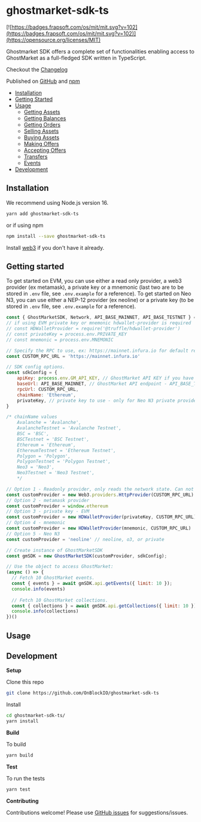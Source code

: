# ghostmarket-sdk-ts

[![https://badges.frapsoft.com/os/mit/mit.svg?v=102](https://badges.frapsoft.com/os/mit/mit.svg?v=102)](https://opensource.org/licenses/MIT)

Ghostmarket SDK offers a complete set of functionalities enabling access to GhostMarket as a full-fledged SDK written in TypeScript. 

Checkout the [Changelog](https://github.com/OnBlockIO/ghostmarket-sdk-ts/blob/master/CHANGELOG.md)

Published on [GitHub](https://github.com/OnBlockIO/ghostmarket-sdk-ts) and [npm](https://www.npmjs.com/package/ghostmarket-sdk-ts)

- [Installation](#installation)
- [Getting Started](#getting-started)
- [Usage](#getting-started)
  - [Getting Assets](#getting-assets)
  - [Getting Balances](#getting-balances)
  - [Getting Orders](#getting-orders)
  - [Selling Assets](#selling-assets)
  - [Buying Assets](#buying-assets)
  - [Making Offers](#making-offers)
  - [Accepting Offers](#accepting-offers)
  - [Transfers](#transfers)
  - [Events](#events)
- [Development](#development)


## Installation

We recommend using Node.js version 16.

```bash
yarn add ghostmarket-sdk-ts
```
or if using npm
```bash
npm install --save ghostmarket-sdk-ts
```

Install [web3](https://github.com/ethereum/web3.js) if you don't have it already.

## Getting started

To get started on EVM, you can use either a read only provider, a web3 provider (ex metamask), a private key or a mnemonic (last two are to be stored in `.env` file, see `.env.example` for a reference).
To get started on Neo N3, you can use either a NEP-12 provider (ex neoline) or a private key (to be stored in `.env` file, see `.env.example` for a reference).

```js
const { GhostMarketSDK, Network, API_BASE_MAINNET, API_BASE_TESTNET } = require('ghostmarket-sdk-ts');
// if using EVM private key or mnemonic hdwallet-provider is required
// const HDWalletProvider = require('@truffle/hdwallet-provider')
// const privateKey = process.env.PRIVATE_KEY
// const mnemonic = process.env.MNEMONIC

// Specify the RPC to use, ex: https://mainnet.infura.io for default read only ethereum mainnet
const CUSTOM_RPC_URL = 'https://mainnet.infura.io'

// SDK config options.
const sdkConfig = {
    apiKey: process.env.GM_API_KEY, // GhostMarket API KEY if you have one
    baseUrl: API_BASE_MAINNET, // GhostMarket API endpoint - API_BASE_TESTNET or API_BASE_MAINNET
    rpcUrl: CUSTOM_RPC_URL,
    chainName: 'Ethereum',
    privateKey, // private key to use - only for Neo N3 private provider
}

/* chainName values
    Avalanche = 'Avalanche',
    AvalancheTestnet = 'Avalanche Testnet',
    BSC = 'BSC',
    BSCTestnet = 'BSC Testnet',
    Ethereum = 'Ethereum',
    EthereumTestnet = 'Ethereum Testnet',
    Polygon = 'Polygon',
    PolygonTestnet = 'Polygon Testnet',
    Neo3 = 'Neo3',
    Neo3Testnet = 'Neo3 Testnet',
    */

// Option 1 - Readonly provider, only reads the network state. Can not sign transactions.
const customProvider = new Web3.providers.HttpProvider(CUSTOM_RPC_URL)
// Option 2 - metamask provider
const customProvider = window.ethereum
// Option 3 - private key - EVM
const customProvider = new HDWalletProvider(privateKey, CUSTOM_RPC_URL)
// Option 4 - mnemonic
const customProvider = new HDWalletProvider(mnemonic, CUSTOM_RPC_URL)
// Option 5 - Neo N3
const customProvider = 'neoline' // neoline, o3, or private

// Create instance of GhostMarketSDK
const gmSDK = new GhostMarketSDK(customProvider, sdkConfig);

// Use the object to access GhostMarket:
(async () => {
  // Fetch 10 GhostMarket events.
  const { events } = await gmSDK.api.getEvents({ limit: 10 });
  console.info(events)
  
  // Fetch 10 GhostMarket collections.
  const { collections } = await gmSDK.api.getCollections({ limit: 10 })
  console.info(collections)
})()
```

## Usage



## Development

**Setup**

Clone this repo
```bash
git clone https://github.com/OnBlockIO/ghostmarket-sdk-ts
```

Install 
```bash
cd ghostmarket-sdk-ts/
yarn install
```

**Build**

To build
```bash
yarn build
```

**Test**

To run the tests
```bash
yarn test
```

**Contributing**

Contributions welcome! Please use [GitHub issues](https://github.com/OnBlockIO/ghostmarket-sdk-ts/issues) for suggestions/issues.